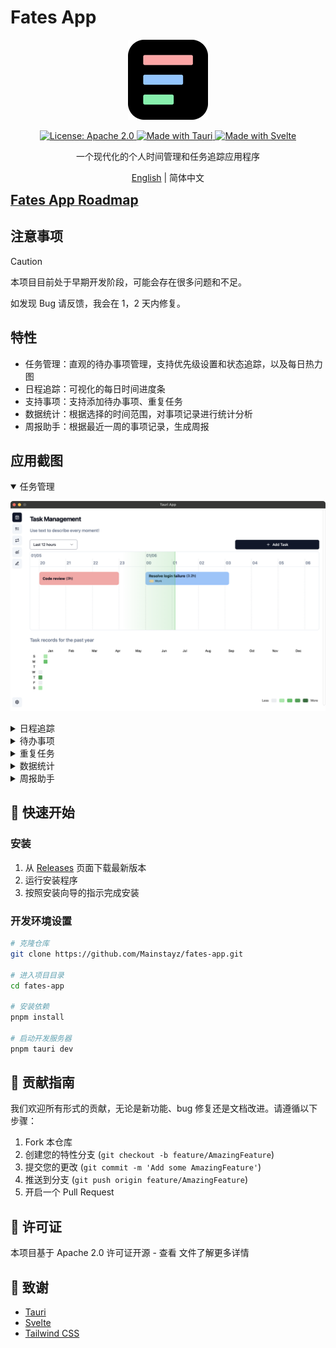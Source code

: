 # Fates App

<div align="center"><img src="./src-tauri/icons/128x128.png" alt="Fates App Logo">
</p>
<a href="https://opensource.org/licenses/Apache-2.0">
  <img src="https://img.shields.io/badge/License-Apache%202.0-blue.svg" alt="License: Apache 2.0">
</a>
<a href="https://tauri.app/">
  <img src="https://img.shields.io/badge/Made%20with-Tauri-blue" alt="Made with Tauri">
</a>
<a href="https://svelte.dev/">
  <img src="https://img.shields.io/badge/Made%20with-Svelte-orange" alt="Made with Svelte">
</a>

一个现代化的个人时间管理和任务追踪应用程序

<a href="./README_EN.md">English</a> | 简体中文

</div>

<div align="left">
<a href= "https://trello.com/invite/b/67891852b0f91cdf1ec465d9/ATTIbb1f18dd5357cbef5efa6de3dbfe274f6875B7E7/fates-app-roadmap">
<span style="font-weight: bold; font-size: 1.5em;">Fates App Roadmap</span>
</a>
</div>

## 注意事项

> [!CAUTION]
> 本项目目前处于早期开发阶段，可能会存在很多问题和不足。
> 
> 如发现 Bug 请反馈，我会在 1，2 天内修复。

## 特性

-   任务管理：直观的待办事项管理，支持优先级设置和状态追踪，以及每日热力图
-   日程追踪：可视化的每日时间进度条
-   支持事项：支持添加待办事项、重复任务
-   数据统计：根据选择的时间范围，对事项记录进行统计分析
-   周报助手：根据最近一周的事项记录，生成周报

## 应用截图

<details open>
<summary>任务管理</summary>

![task-management](./snapshots/task-management.png)

</details>

<details>
<summary>日程追踪</summary>

![time-tracking](./snapshots/time-tracking.png)

</details>

<details>
<summary>待办事项</summary>

![todo-list](./snapshots/todo-list.png)

</details>

<details>
<summary>重复任务</summary>

![repeat-task](./snapshots/repeat-task.png)

</details>

<details>
<summary>数据统计</summary>

![data-statistics](./snapshots/data-statistics.png)

</details>

<details>
<summary>周报助手</summary>

![week-report](./snapshots/week-report.png)

</details>

## 🚀 快速开始

### 安装

1. 从 [Releases](https://github.com/Mainstayz/fates-app/releases) 页面下载最新版本
2. 运行安装程序
3. 按照安装向导的指示完成安装

### 开发环境设置

```bash
# 克隆仓库
git clone https://github.com/Mainstayz/fates-app.git

# 进入项目目录
cd fates-app

# 安装依赖
pnpm install

# 启动开发服务器
pnpm tauri dev
```

## 🤝 贡献指南

我们欢迎所有形式的贡献，无论是新功能、bug 修复还是文档改进。请遵循以下步骤：

1. Fork 本仓库
2. 创建您的特性分支 (`git checkout -b feature/AmazingFeature`)
3. 提交您的更改 (`git commit -m 'Add some AmazingFeature'`)
4. 推送到分支 (`git push origin feature/AmazingFeature`)
5. 开启一个 Pull Request

## 📄 许可证

本项目基于 Apache 2.0 许可证开源 - 查看 <LICENSE> 文件了解更多详情

## 🙏 致谢

-   [Tauri](https://tauri.app/)
-   [Svelte](https://svelte.dev/)
-   [Tailwind CSS](https://tailwindcss.com/)
